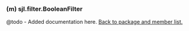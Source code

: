 ### (m) sjl.filter.BooleanFilter
@todo - Added documentation here.
[Back to package and member list.](#packages-and-members)
